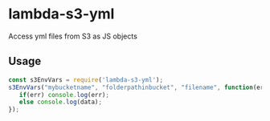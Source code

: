 # lambda-s3-yml
Access yml files from S3 as JS objects

## Usage

```js
const s3EnvVars = require('lambda-s3-yml');
s3EnvVars("mybucketname", "folderpathinbucket", "filename", function(err, data) {
   if(err) console.log(err);
   else console.log(data);
});
```